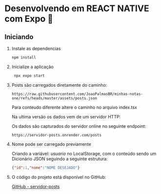 # Desenvolvendo em REACT NATIVE com Expo 👋

## Iniciando

1. Instale as dependencias

   ```bash
   npm install
   ```

2. Inicialize a aplicação

   ```bash
    npx expo start
   ```

3. Posts são carregados diretamente do caminho:

   ```link
   https://raw.githubusercontent.com/JoaoPalmasBR/minhas-notas-one/refs/heads/master/assets/posts.json
   ```

   Para conteudo diferente altere o caminho no arquivo index.tsx

   Na ultima versão os dados vem de um servidor HTTP:

   Os dados são capturados do servidor online no seguinte endpoint:

   ```link
   https://servidor-posts.onrender.com/posts
   ```

4. Nome pode ser carregado previamente

   Criando a variável: _usuario_ no LocalStorage, com o conteúdo sendo um Dicionário JSON seguindo a seguinte estrutura:

   ```JSON
   {"id":1,"nome":"NOME DESEJADO"}
   ```

5. O código do projeto está disponível no GitHub:

   [GitHub - servidor-posts](https://github.com/JoaoPalmasBR/servidor-posts)
